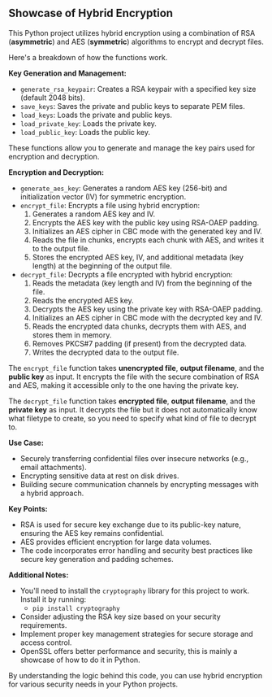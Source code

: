 
## Showcase of Hybrid Encryption

This Python project utilizes hybrid encryption using a combination of RSA (**asymmetric**) and AES (**symmetric**) algorithms to encrypt and decrypt files.

Here's a breakdown of how the functions work.

**Key Generation and Management:**

-   `generate_rsa_keypair`: Creates a RSA keypair with a specified key size (default 2048 bits).
-   `save_keys`: Saves the private and public keys to separate PEM files.
-   `load_keys`: Loads the private and public keys.
-   `load_private_key`: Loads the private key.
-   `load_public_key`: Loads the public key.

These functions allow you to generate and manage the key pairs used for encryption and decryption.

**Encryption and Decryption:**

-   `generate_aes_key`: Generates a random AES key (256-bit) and initialization vector (IV) for symmetric encryption.
-   `encrypt_file`: Encrypts a file using hybrid encryption:
    1.  Generates a random AES key and IV.
    2.  Encrypts the AES key with the public key using RSA-OAEP padding.
    3.  Initializes an AES cipher in CBC mode with the generated key and IV.
    4.  Reads the file in chunks, encrypts each chunk with AES, and writes it to the output file.
    5.  Stores the encrypted AES key, IV, and additional metadata (key length) at the beginning of the output file.
-   `decrypt_file`: Decrypts a file encrypted with hybrid encryption:
    1.  Reads the metadata (key length and IV) from the beginning of the file.
    2.  Reads the encrypted AES key.
    3.  Decrypts the AES key using the private key with RSA-OAEP padding.
    4.  Initializes an AES cipher in CBC mode with the decrypted key and IV.
    5.  Reads the encrypted data chunks, decrypts them with AES, and stores them in memory.
    6.  Removes PKCS#7 padding (if present) from the decrypted data.
    7.  Writes the decrypted data to the output file.

The `encrypt_file` function takes **unencrypted file**, **output filename**, and the **public key** as input. It encrypts the file with the secure combination of RSA and AES, making it accessible only to the one having the private key.

The `decrypt_file` function takes **encrypted file**, **output filename**, and the **private key** as input. It decrypts the file but it does not automatically know what filetype to create, so you need to specify what kind of file to decrypt to.

**Use Case:**
-   Securely transferring confidential files over insecure networks (e.g., email attachments).
-   Encrypting sensitive data at rest on disk drives.
-   Building secure communication channels by encrypting messages with a hybrid approach.

**Key Points:**
-   RSA is used for secure key exchange due to its public-key nature, ensuring the AES key remains confidential.
-   AES provides efficient encryption for large data volumes.
-   The code incorporates error handling and security best practices like secure key generation and padding schemes.

**Additional Notes:**
-   You'll need to install the `cryptography` library for this project to work. Install it by running:
	-  `pip install cryptography`
-   Consider adjusting the RSA key size based on your security requirements.
-   Implement proper key management strategies for secure storage and access control.
-   OpenSSL offers better performance and security, this is mainly a showcase of how to do it in Python.

By understanding the logic behind this code, you can use hybrid encryption for various security needs in your Python projects.
